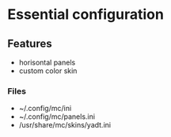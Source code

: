 # Essential configuration

## Features

* horisontal panels
* custom color skin

### Files

* ~/.config/mc/ini
* ~/.config/mc/panels.ini
* /usr/share/mc/skins/yadt.ini
